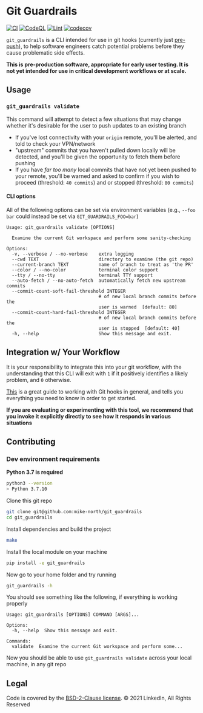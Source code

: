 # Git Guardrails

[![CI](https://github.com/mike-north/git_guardrails/actions/workflows/python-package.yml/badge.svg)](https://github.com/mike-north/git_guardrails/actions/workflows/python-package.yml)
[![CodeQL](https://github.com/mike-north/git_guardrails/actions/workflows/codeql.yml/badge.svg)](https://github.com/mike-north/git_guardrails/actions/workflows/codeql.yml)
[![Lint](https://github.com/mike-north/git_guardrails/actions/workflows/flake8.yml/badge.svg)](https://github.com/mike-north/git_guardrails/actions/workflows/flake8.yml)
[![codecov](https://codecov.io/gh/mike-north/git_guardrails/branch/main/graph/badge.svg?token=OURKHEX488)](https://codecov.io/gh/mike-north/git_guardrails)

`git_guardrails` is a CLI intended for use in git hooks (currently just [pre-push](https://www.git-scm.com/docs/githooks#_pre_push)), to help
software engineers catch potential problems before they cause problematic side effects.



**This is pre-production software, appropriate for early user testing. It is not yet intended for use in critical development workflows or at scale.**

## Usage

### `git_guardrails validate`
This command will attempt to detect a few situations that may change whether it's desirable for the user to push updates to an existing branch

* If you've lost connectivity with your `origin` remote, you'll be alerted, and told to check your VPN/network
* "upstream" commits that you haven't pulled down locally will be detected, and you'll be given the opportunity to fetch them before pushing
* If you have _far too many_ local commits that have not yet been pushed to your remote, you'll be warned and asked to confirm if you wish to proceed (threshold: `40 commits`) and or stopped (threshold: `80 commits`)


#### CLI options
All of the following options can be set via environment variables (e.g., `--foo bar` could instead be set via `GIT_GUARDRAILS_FOO=bar`)


```
Usage: git_guardrails validate [OPTIONS]

  Examine the current Git workspace and perform some sanity-checking

Options:
  -v, --verbose / --no-verbose    extra logging
  --cwd TEXT                      directory to examine (the git repo)
  --current-branch TEXT           name of branch to treat as 'the PR'
  --color / --no-color            terminal color support
  --tty / --no-tty                terminal TTY support
  --auto-fetch / --no-auto-fetch  automatically fetch new upstream commits
  --commit-count-soft-fail-threshold INTEGER
                                  # of new local branch commits before the
                                  user is warned  [default: 80]
  --commit-count-hard-fail-threshold INTEGER
                                  # of new local branch commits before the
                                  user is stopped  [default: 40]
  -h, --help                      Show this message and exit.
```

## Integration w/ Your Workflow
It is your responsibility to integrate this into your git workflow, with the understanding that
this CLI will exit with `1` if it positively identifies a likely problem, and `0` otherwise.

[This](https://githooks.com/) is a great guide to working with Git hooks in general, and tells you everything you need to know in order to get started.

**If you are evaluating or experimenting with this tool, we recommend that you invoke it explicitly directly to see how it responds in various situations**

## Contributing

### Dev environment requirements

**Python 3.7 is required**
```sh
python3 --version
> Python 3.7.10
```

Clone this git repo
```sh
git clone git@github.com:mike-north/git_guardrails
cd git_guardrails
```
Install dependencies and build the project
```sh
make
```
Install the local module on your machine
```sh
pip install -e git_guardrails
```

Now go to your home folder and try running
```sh
git_guardrails -h
```

You should see something like the following, if everything is working properly
```
Usage: git_guardrails [OPTIONS] COMMAND [ARGS]...

Options:
  -h, --help  Show this message and exit.

Commands:
  validate  Examine the current Git workspace and perform some...
```

Now you should be able to use `git_guardrails validate` across your local machine, in any git repo


## Legal
Code is covered by the [BSD-2-Clause license](./LICENSE). &copy; 2021 LinkedIn, All Rights Reserved

